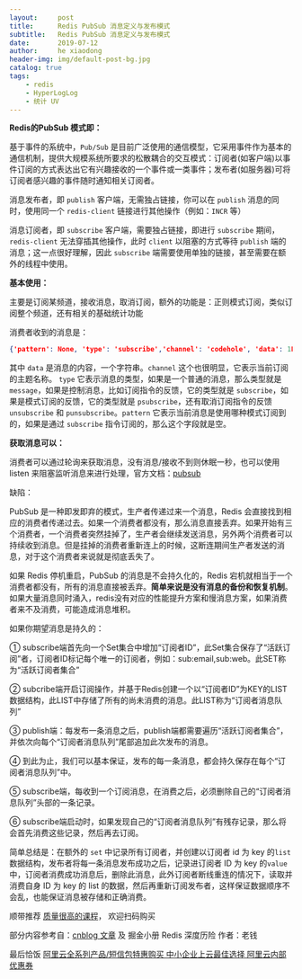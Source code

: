 ```yaml
---
layout:     post
title:      Redis PubSub 消息定义与发布模式
subtitle:   Redis PubSub 消息定义与发布模式
date:       2019-07-12
author:     he xiaodong
header-img: img/default-post-bg.jpg
catalog: true
tags:
    - redis
    - HyperLogLog
    - 统计 UV
---
```


**Redis的PubSub 模式即：**

基于事件的系统中，`Pub/Sub` 是目前广泛使用的通信模型，它采用事件作为基本的通信机制，提供大规模系统所要求的松散耦合的交互模式：订阅者(如客户端)以事件订阅的方式表达出它有兴趣接收的一个事件或一类事件；发布者(如服务器)可将订阅者感兴趣的事件随时通知相关订阅者。

消息发布者，即 `publish` 客户端，无需独占链接，你可以在 `publish` 消息的同时，使用同一个 `redis-client` 链接进行其他操作（例如：`INCR` 等）

消息订阅者，即 `subscribe` 客户端，需要独占链接，即进行 `subscribe` 期间，`redis-client` 无法穿插其他操作，此时 `client` 以阻塞的方式等待 `publish` 端的消息；这一点很好理解，因此 `subscribe` 端需要使用单独的链接，甚至需要在额外的线程中使用。

**基本使用：**

主要是订阅某频道，接收消息，取消订阅，额外的功能是：正则模式订阅，类似订阅整个频道，还有相关的基础统计功能

消费者收到的消息是：
```json
{'pattern': None, 'type': 'subscribe','channel': 'codehole', 'data': 1L} {'pattern': None, 'type': 'message','channel': 'codehole', 'data': 'python comes'}
```

其中 `data` 是消息的内容，一个字符串。`channel` 这个也很明显，它表示当前订阅的主题名称。 `type` 它表示消息的类型，如果是一个普通的消息，那么类型就是 `message`，如果是控制消息，比如订阅指令的反馈，它的类型就是 `subscribe`，如果是模式订阅的反馈，它的类型就是 `psubscribe`，还有取消订阅指令的反馈 `unsubscribe` 和 `punsubscribe`。`pattern` 它表示当前消息是使用哪种模式订阅到的，如果是通过 `subscribe` 指令订阅的，那么这个字段就是空。


**获取消息可以：**

消费者可以通过轮询来获取消息，没有消息/接收不到则休眠一秒，也可以使用 listen 来阻塞监听消息来进行处理，官方文档：[pubsub](http://doc.redisfans.com/pub_sub/pubsub.html)

缺陷：

PubSub 是一种即发即弃的模式，生产者传递过来一个消息，Redis 会直接找到相应的消费者传递过去。如果一个消费者都没有，那么消息直接丢弃。如果开始有三个消费者，一个消费者突然挂掉了，生产者会继续发送消息，另外两个消费者可以持续收到消息。但是挂掉的消费者重新连上的时候，这断连期间生产者发送的消息，对于这个消费者来说就是彻底丢失了。

如果 Redis 停机重启，PubSub 的消息是不会持久化的，Redis 宕机就相当于一个消费者都没有，所有的消息直接被丢弃。**简单来说是没有消息的备份和恢复机制**。如果大量消息同时涌入，redis没有对应的性能提升方案和慢消息方案，如果消费者来不及消费，可能造成消息堆积。


如果你期望消息是持久的：

① subscribe端首先向一个Set集合中增加“订阅者ID”，此Set集合保存了“活跃订阅”者，订阅者ID标记每个唯一的订阅者，例如：sub:email,sub:web。此SET称为“活跃订阅者集合”

② subcribe端开启订阅操作，并基于Redis创建一个以“订阅者ID”为KEY的LIST数据结构，此LIST中存储了所有的尚未消费的消息。此LIST称为“订阅者消息队列”

③ publish端：每发布一条消息之后，publish端都需要遍历“活跃订阅者集合”，并依次向每个“订阅者消息队列”尾部追加此次发布的消息。

④ 到此为止，我们可以基本保证，发布的每一条消息，都会持久保存在每个“订阅者消息队列”中。

⑤ subscribe端，每收到一个订阅消息，在消费之后，必须删除自己的“订阅者消息队列”头部的一条记录。

⑥ subscribe端启动时，如果发现自己的“订阅者消息队列”有残存记录，那么将会首先消费这些记录，然后再去订阅。
 
简单总结是：在额外的 `set` 中记录所有订阅者，并创建以订阅者 id 为 key 的`list` 数据结构，发布者将每一条消息发布成功之后，记录进订阅者 ID 为 key 的`value` 中，订阅者消费成功消息后，删除此消息，此外订阅者断线重连的情况下，读取并消费自身 ID 为 key 的 list 的数据，然后再重新订阅发布者，这样保证数据顺序不会乱，也能保证消息被存储和正确消费。

顺带推荐 [质量很高的课程](https://hxd.best/2021/04/01/%E6%8E%A8%E8%8D%90%E5%87%A0%E4%B8%AA%E4%B8%8D%E9%94%99%E7%9A%84%E6%95%99%E7%A8%8B-%E6%9E%81%E5%AE%A2%E6%97%B6%E9%97%B4%E4%B8%93%E6%A0%8F/)， 欢迎扫码购买

部分内容参考自：[cnblog 文章](http://www.cnblogs.com/shihaiming/p/6054192.html?utm_source=itdadao&utm_medium=referral) 及 掘金小册 Redis 深度历险 作者：老钱


最后恰饭 [阿里云全系列产品/短信包特惠购买 中小企业上云最佳选择 阿里云内部优惠券](https://www.aliyun.com/minisite/goods?userCode=0amqgcs9)